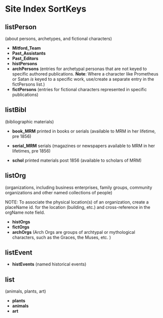 # Site Index SortKeys


## listPerson 
(about persons, archetypes, and fictional characters)

* **Mitford_Team**
* **Past_Assistants**
* **Past_Editors**
* **histPersons**
* **archPersons** (entries for archetypal personas that are not keyed to specific authored publications. **Note**: Where a character like Prometheus or Satan *is* keyed to a specific work, use/create a separate entry in the fictPersons list.) 
* **fictPersons** (entries for fictional characters represented in specific publications)

## listBibl 
(bibliographic materials)

* **book_MRM** printed in books or serials (available to MRM in her lifetime, pre 1856)

* **serial_MRM** serials (magazines or newspapers available to MRM in her lifetimes, pre 1856)

* **schol** printed materials post 1856 (available to scholars of MRM)

## listOrg  
(organizations, including business enterprises, family groups, community organizations and other named collections of people)  

NOTE: To associate the physical location(s) of an organization, create a placeName id. for the location (building, etc.) and cross-reference in the orgName note field.

* **histOrgs**
* **fictOrgs**
*  **archOrgs**  (Arch Orgs are groups of archtypal or mythological characters, such as the Graces, the Muses, etc.
)

## listEvent

* **histEvents** (named historical events)

## list 
(animals, plants, art)

* **plants**
* **animals**
* **art**


